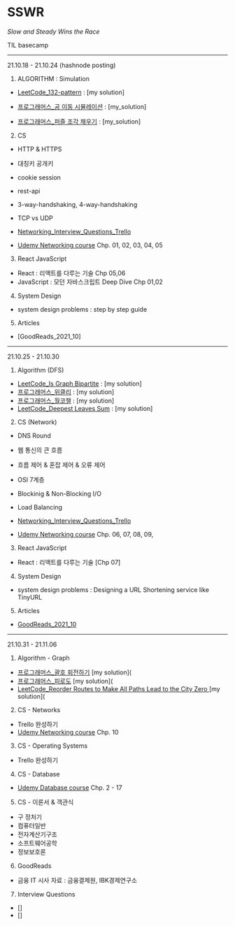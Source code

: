 # SSWR
*Slow and Steady Wins the Race*

TIL basecamp
<hr/>
21.10.18 - 21.10.24 (hashnode posting)

1. ALGORITHM : Simulation

- [LeetCode_132-pattern](https://leetcode.com/problems/132-pattern/) : [my solution]

- [프로그래머스_공 이동 시뮬레이션](https://programmers.co.kr/learn/courses/30/lessons/87391) : [my_solution]

- [프로그래머스_퍼즐 조각 채우기](https://programmers.co.kr/learn/courses/30/lessons/84021) : [my_solution]

2. CS
 - HTTP & HTTPS
 - 대칭키 공개키
 - cookie session
 - rest-api
 - 3-way-handshaking, 4-way-handshaking
 - TCP vs UDP
 
 - [Networking_Interview_Questions_Trello](https://trello.com/b/7WjG5JJG/network-interview-questions)
 - [Udemy Networking course](https://www.udemy.com/course/it-networking-fundamentals/) Chp. 01, 02, 03, 04, 05

3. React JavaScript
- React : 리액트를 다루는 기술 Chp 05,06
- JavaScript : 모던 자바스크립트 Deep Dive Chp 01,02

4. System Design
- system design problems : step by step guide

5. Articles
- [GoodReads_2021_10]


<hr/>
21.10.25 - 21.10.30

1. Algorithm (DFS)

- [LeetCode_Is Graph Bipartite](https://leetcode.com/problems/is-graph-bipartite/) : [my solution]
- [프로그래머스_위클리](https://programmers.co.kr/learn/courses/30/lessons/86971) : [my solution]
- [프로그래머스_월코챌](https://programmers.co.kr/learn/courses/30/lessons/1837) : [my solution]
- [LeetCode_Deepest Leaves Sum](https://leetcode.com/problems/deepest-leaves-sum/) : [my solution]


2. CS (Network)
 - DNS Round
 - 웹 통신의 큰 흐름
 - 흐름 제어 & 혼잡 제어 & 오류 제어
 - OSI 7계층
 - Blockinig & Non-Blocking I/O
 - Load Balancing
 
 - [Networking_Interview_Questions_Trello](https://trello.com/b/7WjG5JJG/network-interview-questions)
 - [Udemy Networking course](https://www.udemy.com/course/it-networking-fundamentals/) Chp. 06, 07, 08, 09,

3. React JavaScript
- React : 리액트를 다루는 기술 [Chp 07] 


4. System Design
- system design problems : Designing a URL Shortening service like TinyURL

5. Articles
- [GoodReads_2021_10]()

<hr/>
21.10.31 - 21.11.06

1. Algorithm - Graph
- [프로그래머스_괄호 회전하기](https://programmers.co.kr/learn/courses/30/lessons/76502) [my solution](
- [프로그래머스_피로도](https://programmers.co.kr/learn/courses/30/lessons/87946) [my solution](
- [LeetCode_Reorder Routes to Make All Paths Lead to the City Zero
](https://leetcode.com/problems/reorder-routes-to-make-all-paths-lead-to-the-city-zero/) [my solution](

2. CS - Networks
- Trello 완성하기
- [Udemy Networking course](https://www.udemy.com/course/it-networking-fundamentals/) Chp. 10

3. CS - Operating Systems
- Trello 완성하기

4. CS - Database
- [Udemy Database course](https://www.udemy.com/course/database-engines-crash-course/) Chp. 2 - 17

5. CS - 이론서 & 객관식
- 구 정처기 
- 컴퓨터일반
- 전자계산기구조
- 소프트웨어공학
- 정보보호론

6. GoodReads
- 금융 IT 시사 자료 : 금융결제원, IBK경제연구소

7. Interview Questions
- []
- []
